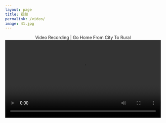 ```yaml
---
layout: page
title: 视频
permalink: /video/
image: 41.jpg
---
```

<center>Video Recording | Go Home From City To Rural

<video width="100%" style="display:block; margin: 0 auto;" controls>
  <source src="/vedio/train.mp4" type="video/mp4">
  <object data="/vedio/train.mp4" width="400" height="275">
  </object> 
</video>


<!--
<center>Video Recording | 挪威の城市森林 | Norwegian City Wood

<video width="100%" style="display:block; margin: 0 auto;" controls>
  <source src="/vedio/NorwegianWood.mp4" type="video/mp4">
  <object data="/vedio/NorwegianWood.mp4" width="400" height="275">
  </object> 
</video>
-->
